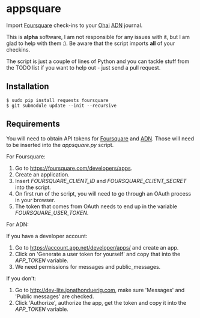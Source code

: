 # appsquare

Import [Foursquare][1] check-ins to your [Ohai][2] [ADN][3] journal. 

This is **alpha** software, I am not responsible for any issues with it, but I am glad to help with them :). Be aware that the script imports **all** of your checkins. 

The script is just a couple of lines of Python and you can tackle stuff from the TODO list if you want to help out - just send a pull request.

## Installation

    $ sudo pip install requests foursquare
    $ git submodule update --init --recursive

## Requirements

You will need to obtain API tokens for [Foursquare][1] and [ADN][3].
Those will need to be inserted into the *appsquare.py* script.

For Foursquare:

1. Go to <https://foursquare.com/developers/apps>.
2. Create an application.
3. Insert *FOURSQUARE_CLIENT_ID* and *FOURSQUARE_CLIENT_SECRET* into the script.
4. On first run of the script, you will need to go through an OAuth process in your browser.
5. The token that comes from OAuth needs to end up in the variable *FOURSQUARE_USER_TOKEN*.

For ADN:

If you have a developer account:

1. Go to <https://account.app.net/developer/apps/> and create an app.
2. Click on 'Generate a user token for yourself' and copy that into the *APP_TOKEN* variable.
3. We need permissions for messages and public\_messages.

If you don't:

1. Go to <http://dev-lite.jonathonduerig.com>, make sure 'Messages' and 'Public messages' are checked.
2. Click 'Authorize', authorize the app, get the token and copy it into the *APP_TOKEN* variable.

[1]: http://foursquare.com
[2]: http://ohaiapp.net
[3]: http://app.net
